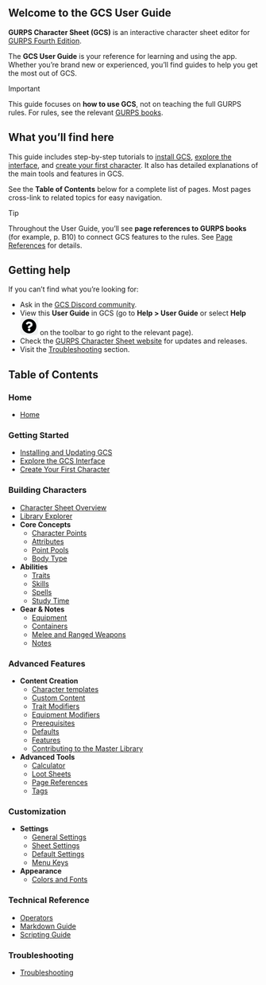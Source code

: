 ## Welcome to the GCS User Guide

**GURPS Character Sheet (GCS)** is an interactive character sheet editor for [GURPS Fourth Edition](http://www.sjgames.com/gurps).

The **GCS User Guide** is your reference for learning and using the app. Whether you’re brand new or experienced, you’ll find guides to help you get the most out of GCS.

> [!IMPORTANT]  
> This guide focuses on **how to use GCS**, not on teaching the full GURPS rules. For rules, see the relevant [GURPS books](https://www.sjgames.com/gurps/).

## What you’ll find here

This guide includes step-by-step tutorials to [install GCS](Installing%20and%20Updating%20GCS), [explore the interface](Explore%20the%20GCS%20interface), and [create your first character](Create%20your%20first%20character). It also has detailed explanations of the main tools and features in GCS.

See the **Table of Contents** below for a complete list of pages. Most pages cross-link to related topics for easy navigation.

> [!TIP]  
> Throughout the User Guide, you’ll see **page references to GURPS books** (for example, p. B10) to connect GCS features to the rules. See [Page References](Page%20References) for details.

## Getting help

If you can’t find what you’re looking for:

- Ask in the [GCS Discord community](https://discord.gg/MKhuDPPagY).
- View this **User Guide** in GCS (go to **Help > User Guide** or select **Help** ![](./images/icons/icn-help.svg) on the toolbar to go right to the relevant page).
- Check the [GURPS Character Sheet website](https://gurpscharactersheet.com/) for updates and releases.
- Visit the [Troubleshooting](Troubleshooting) section.

## Table of Contents

### Home

- [Home](Home)

### Getting Started

- [Installing and Updating GCS](Installing%20and%20Updating%20GCS)
- [Explore the GCS Interface](Explore%20the%20GCS%20interface)
- [Create Your First Character](Create%20your%20first%20character)

### Building Characters

- [Character Sheet Overview](Character%20Sheet%20Overview)
- [Library Explorer](Library%20Explorer)
- **Core Concepts**
  - [Character Points](Character%20points)
  - [Attributes](Attributes)
  - [Point Pools](Point%20pools)
  - [Body Type](Body%20type)
- **Abilities**
  - [Traits](Traits)
  - [Skills](Skills)
  - [Spells](Spells)
  - [Study Time](Study%20time)
- **Gear & Notes**
  - [Equipment](Equipment)
  - [Containers](Containers)
  - [Melee and Ranged Weapons](Melee%20and%20Ranged%20Weapons)
  - [Notes](Notes)

### Advanced Features

- **Content Creation**
  - [Character templates](Character%20templates)
  - [Custom Content](Custom%20Content)
  - [Trait Modifiers](Trait%20Modifiers)
  - [Equipment Modifiers](Equipment%20Modifiers)
  - [Prerequisites](Prerequisites)
  - [Defaults](Defaults)
  - [Features](Features)
  - [Contributing to the Master Library](Contributing%20to%20the%20Master%20Library)
- **Advanced Tools**
  - [Calculator](Calculator)
  - [Loot Sheets](Loot%20Sheets)
  - [Page References](Page%20References)
  - [Tags](Tags)

### Customization

- **Settings**
  - [General Settings](General%20Settings)
  - [Sheet Settings](Sheet%20Settings)
  - [Default Settings](Default%20Settings)
  - [Menu Keys](Menu%20Keys)
- **Appearance**
  - [Colors and Fonts](Colors%20and%20Fonts)

### Technical Reference

- [Operators](Operators)
- [Markdown Guide](Markdown%20Guide)
- [Scripting Guide](Scripting%20Guide)

### Troubleshooting

- [Troubleshooting](Troubleshooting)
